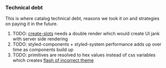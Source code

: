 ### Technical debt

This is where catalog technical debt, reasons we took it on and strategies on paying it in the future.

1. TODO: [create-slots](https://github.com/primer/react/blob/main/src/utils/create-slots.tsx) needs a double render which would create UI jank with server side rendering
2. TODO: styled-components + styled-system performance adds up over time as components build up
3. TODO: primitives are resolved to hex values instead of css variables which creates [flash of incorrect theme](https://github.com/primer/react/pull/1868#:~:text=Long%20term%20fix%20(not%20in%20this%20PR)%3A)
